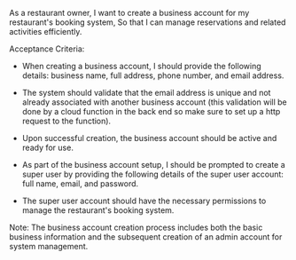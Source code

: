 As a restaurant owner,
I want to create a business account for my restaurant's booking system,
So that I can manage reservations and related activities efficiently.

Acceptance Criteria:

- When creating a business account, I should provide the following details: business name, full address, phone number, and email address.

- The system should validate that the email address is unique and not already associated with another business account (this validation will be done by a cloud function in the back end so make sure to set up a http request to the function).

- Upon successful creation, the business account should be active and ready for use.

- As part of the business account setup, I should be prompted to create a super user by providing the following details of the super user account: full name, email, and password.

- The super user account should have the necessary permissions to manage the restaurant's booking system.

Note: The business account creation process includes both the basic business information and the subsequent creation of an admin account for system management.